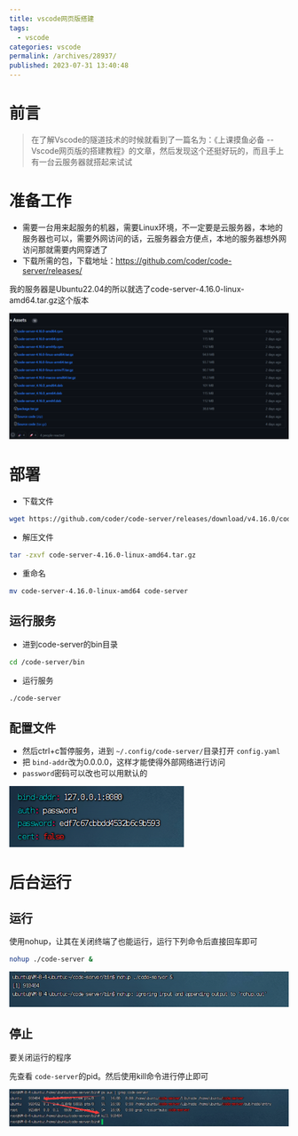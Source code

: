 ```yaml
---
title: vscode网页版搭建
tags: 
  - vscode
categories: vscode
permalink: /archives/28937/
published: 2023-07-31 13:40:48
---
```

# 前言

> 在了解Vscode的隧道技术的时候就看到了一篇名为：《上课摸鱼必备 -- Vscode网页版的搭建教程》的文章，然后发现这个还挺好玩的，而且手上有一台云服务器就搭起来试试

# 准备工作

- 需要一台用来起服务的机器，需要Linux环境，不一定要是云服务器，本地的服务器也可以，需要外网访问的话，云服务器会方便点，本地的服务器想外网访问那就需要内网穿透了
- 下载所需的包，下载地址：https://github.com/coder/code-server/releases/

我的服务器是Ubuntu22.04的所以就选了code-server-4.16.0-linux-amd64.tar.gz这个版本

![image-20230731134212307](./images/image-20230731134212307.png)

# 部署

- 下载文件

```bash
wget https://github.com/coder/code-server/releases/download/v4.16.0/code-server-4.16.0-linux-amd64.tar.gz
```

- 解压文件

```bash
tar -zxvf code-server-4.16.0-linux-amd64.tar.gz
```

- 重命名

```bash
mv code-server-4.16.0-linux-amd64 code-server
```

## 运行服务

- 进到code-server的bin目录

```bash
cd /code-server/bin
```

- 运行服务

```bash
./code-server
```

## 配置文件

- 然后ctrl+c暂停服务，进到 `~/.config/code-server/`目录打开 `config.yaml`
- 把 `bind-addr`改为0.0.0.0，这样才能使得外部网络进行访问
- `password`密码可以改也可以用默认的

![image-20230731140723613](./images/image-20230731140723613.png)

# 后台运行

## 运行

使用nohup，让其在关闭终端了也能运行，运行下列命令后直接回车即可

```bash
nohup ./code-server &
```

![image-20230802160145092](./images/image-20230802160145092.png)

## 停止

要关闭运行的程序

先查看 `code-server`的pid。然后使用kill命令进行停止即可

![image-20230802160707317](./images/image-20230802160707317.png)

